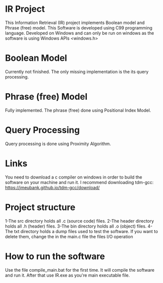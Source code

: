 # IR Project
This Information Retrieval (IR) project implements Boolean model and Phrase (free) model.
This Software is developed using C99 programming language. Developed on Windows and can only be run on windows as the software is using Windows APIs <windows.h>

# Boolean Model
Currently not finished. The only missing implementation is the its query processing.

# Phrase (free) Model
Fully implemented. The phrase (free) done using Positional Index Model.

# Query Processing
Query processing is done using Proximity Algorithm.

# Links
You need to download a c compiler on windows in order to build the software on your machine and run it.
I recommend downloading tdm-gcc: https://jmeubank.github.io/tdm-gcc/download/

# Project structure
1-The src directory holds all .c (source code) files.
2-The header directory holds all .h (header) files.
3-The bin directory holds all .o (object) files.
4-The txt directory holds a dump files used to test the software. If you want to delete them, change the in the main.c file the files I/O operation

# How to run the software
Use the file compile_main.bat for the first time. It will compile the software and run it.
After that use IR.exe as you're main executable file.
